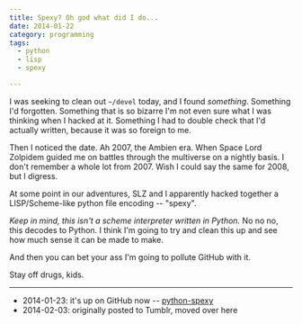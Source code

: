 ```yaml
---
title: Spexy? Oh god what did I do...
date: 2014-01-22
category: programming
tags:
  - python
  - lisp
  - spexy

---
```


I was seeking to clean out `~/devel` today, and I found *something*.
Something I'd forgotten. Something that is so bizarre I'm not even
sure what I was thinking when I hacked at it. Something I had to
double check that I'd actually written, because it was so foreign to
me.

<!-- more -->

Then I noticed the date. Ah 2007, the Ambien era. When Space Lord
Zolpidem guided me on battles through the multiverse on a nightly
basis. I don't remember a whole lot from 2007. Wish I could say the
same for 2008, but I digress.

At some point in our adventures, SLZ and I apparently hacked together
a LISP/Scheme-like python file encoding -- "spexy".

_Keep in mind, this isn't a scheme interpreter written in Python._ No
no no, this decodes to Python. I think I'm going to try and clean this
up and see how much sense it can be made to make.

And then you can bet your ass I'm going to pollute GitHub with it.

Stay off drugs, kids.

---

* 2014-01-23: it's up on GitHub now -- [python-spexy]
* 2014-02-03: originally posted to Tumblr, moved over here

[python-spexy]: https://github.com/obriencj/python-spexy
